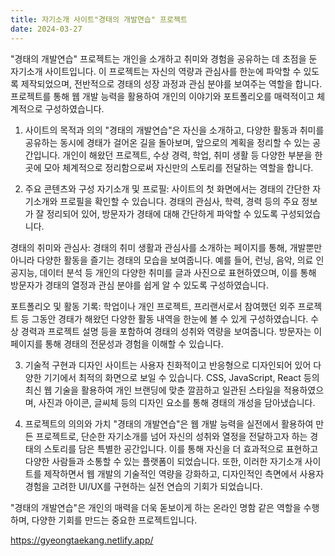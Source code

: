 ```yaml
---
title: 자기소개 사이트"경태의 개발연습" 프로젝트
date: 2024-03-27
---
```


"경태의 개발연습" 프로젝트는 개인을 소개하고 취미와 경험을 공유하는 데 초점을 둔 자기소개 사이트입니다. 이 프로젝트는 자신의 역량과 관심사를 한눈에 파악할 수 있도록 제작되었으며, 전반적으로 경태의 성장 과정과 관심 분야를 보여주는 역할을 합니다. 프로젝트를 통해 웹 개발 능력을 활용하여 개인의 이야기와 포트폴리오를 매력적이고 체계적으로 구성하였습니다.

<!--more-->

1. 사이트의 목적과 의의
"경태의 개발연습"은 자신을 소개하고, 다양한 활동과 취미를 공유하는 동시에 경태가 걸어온 길을 돌아보며, 앞으로의 계획을 정리할 수 있는 공간입니다. 개인이 해왔던 프로젝트, 수상 경력, 학업, 취미 생활 등 다양한 부분을 한곳에 모아 체계적으로 정리함으로써 자신만의 스토리를 전달하는 역할을 합니다.

2. 주요 콘텐츠와 구성
자기소개 및 프로필: 사이트의 첫 화면에서는 경태의 간단한 자기소개와 프로필을 확인할 수 있습니다. 경태의 관심사, 학력, 경력 등의 주요 정보가 잘 정리되어 있어, 방문자가 경태에 대해 간단하게 파악할 수 있도록 구성되었습니다.

경태의 취미와 관심사: 경태의 취미 생활과 관심사를 소개하는 페이지를 통해, 개발뿐만 아니라 다양한 활동을 즐기는 경태의 모습을 보여줍니다. 예를 들어, 런닝, 음악, 의료 인공지능, 데이터 분석 등 개인의 다양한 취미를 글과 사진으로 표현하였으며, 이를 통해 방문자가 경태의 열정과 관심 분야를 쉽게 알 수 있도록 구성하였습니다.

포트폴리오 및 활동 기록: 학업이나 개인 프로젝트, 프리랜서로서 참여했던 외주 프로젝트 등 그동안 경태가 해왔던 다양한 활동 내역을 한눈에 볼 수 있게 구성하였습니다. 수상 경력과 프로젝트 설명 등을 포함하여 경태의 성취와 역량을 보여줍니다. 방문자는 이 페이지를 통해 경태의 전문성과 경험을 이해할 수 있습니다.

3. 기술적 구현과 디자인
사이트는 사용자 친화적이고 반응형으로 디자인되어 있어 다양한 기기에서 최적의 화면으로 보일 수 있습니다. CSS, JavaScript, React 등의 최신 웹 기술을 활용하여 개인 브랜딩에 맞춘 깔끔하고 일관된 스타일을 적용하였으며, 사진과 아이콘, 글씨체 등의 디자인 요소를 통해 경태의 개성을 담아냈습니다.

4. 프로젝트의 의의와 가치
"경태의 개발연습"은 웹 개발 능력을 실전에서 활용하여 만든 프로젝트로, 단순한 자기소개를 넘어 자신의 성취와 열정을 전달하고자 하는 경태의 스토리를 담은 특별한 공간입니다. 이를 통해 자신을 더 효과적으로 표현하고 다양한 사람들과 소통할 수 있는 플랫폼이 되었습니다. 또한, 이러한 자기소개 사이트를 제작하면서 웹 개발의 기술적인 역량을 강화하고, 디자인적인 측면에서 사용자 경험을 고려한 UI/UX를 구현하는 실전 연습의 기회가 되었습니다.

"경태의 개발연습"은 개인의 매력을 더욱 돋보이게 하는 온라인 명함 같은 역할을 수행하며, 다양한 기회를 만드는 중요한 프로젝트입니다.

https://gyeongtaekang.netlify.app/